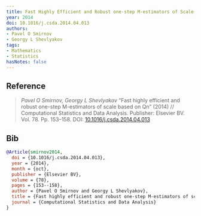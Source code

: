 ```yaml
---
title: Fast Highly Efficient and Robust one-step M-estimators of Scale Based on Qn
year: 2014
doi: 10.1016/j.csda.2014.04.013
authors:
- Pavel O Smirnov
- Georgy L Shevlyakov
tags:
- Mathematics
- Statistics
hasNotes: false
---
```


## Reference

> <i>Pavel O Smirnov, Georgy L Shevlyakov</i> “Fast highly efficient and robust one-step M-estimators of scale based on Qn” (2014) // Computational Statistics and Data Analysis. Publisher: Elsevier BV. Vol.&nbsp;78. Pp.&nbsp;153–158. DOI:&nbsp;<a href='https://doi.org/10.1016/j.csda.2014.04.013'>10.1016/j.csda.2014.04.013</a>

## Bib

```bib
@Article{smirnov2014,
  doi = {10.1016/j.csda.2014.04.013},
  year = {2014},
  month = {oct},
  publisher = {Elsevier BV},
  volume = {78},
  pages = {153--158},
  author = {Pavel O Smirnov and Georgy L Shevlyakov},
  title = {Fast highly efficient and robust one-step M-estimators of scale based on Qn},
  journal = {Computational Statistics and Data Analysis}
}
```

